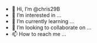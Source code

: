 - 👋 Hi, I’m @chris29B
- 👀 I’m interested in ...
- 🌱 I’m currently learning ...
- 💞️ I’m looking to collaborate on ...
- 📫 How to reach me ...

<!---
chris29B/chris29B is a ✨ special ✨ repository because its `README.md` (this file) appears on your GitHub profile.
You can click the Preview link to take a look at your changes.
--->
